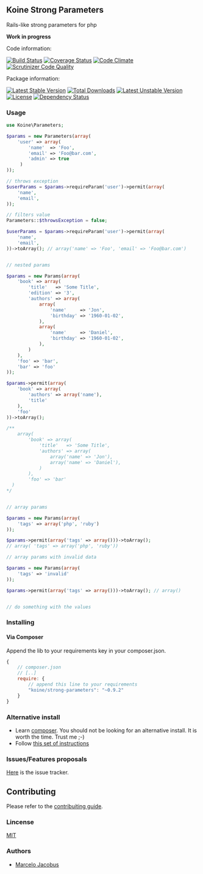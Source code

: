 Koine Strong Parameters
-----------------

Rails-like strong parameters for php

**Work in progress**

Code information:

[![Build Status](https://travis-ci.org/koinephp/StrongParameters.png?branch=master)](https://travis-ci.org/koinephp/StrongParameters)
[![Coverage Status](https://coveralls.io/repos/koinephp/StrongParameters/badge.png?branch=master)](https://coveralls.io/r/koinephp/StrongParameters?branch=master)
[![Code Climate](https://codeclimate.com/github/koinephp/StrongParameters.png)](https://codeclimate.com/github/koinephp/StrongParameters)
[![Scrutinizer Code Quality](https://scrutinizer-ci.com/g/koinephp/StrongParameters/badges/quality-score.png?b=master)](https://scrutinizer-ci.com/g/koinephp/StrongParameters/?branch=master)

Package information:

[![Latest Stable Version](https://poser.pugx.org/koine/strong-parameters/v/stable.svg)](https://packagist.org/packages/koine/strong-parameters)
[![Total Downloads](https://poser.pugx.org/koine/strong-parameters/downloads.svg)](https://packagist.org/packages/koine/strong-parameters)
[![Latest Unstable Version](https://poser.pugx.org/koine/strong-parameters/v/unstable.svg)](https://packagist.org/packages/koine/strong-parameters)
[![License](https://poser.pugx.org/koine/strong-parameters/license.svg)](https://packagist.org/packages/koine/strong-parameters)
[![Dependency Status](https://gemnasium.com/koinephp/StrongParameters.png)](https://gemnasium.com/koinephp/StrongParameters)


### Usage

```php
use Koine\Parameters;

$params = new Parameters(array(
    'user' => array(
        'name'  => 'Foo',
        'email' => 'Foo@bar.com',
        'admin' => true
     )
));

// throws exception
$userParams = $params->requireParam('user')->permit(array(
    'name',
    'email',
));

// filters value
Parameters::$throwsException = false;

$userParams = $params->requireParam('user')->permit(array(
    'name',
    'email',
))->toArray(); // array('name' => 'Foo', 'email' => 'Foo@bar.com')


// nested params

$params = new Params(array(
    'book' => array(
        'title'   => 'Some Title',
        'edition' => '3',
        'authors' => array(
            array(
                'name'     => 'Jon',
                'birthday' => '1960-01-02',
            ),
            array(
                'name'     => 'Daniel',
                'birthday' => '1960-01-02',
            ),
        )
    ),
    'foo' => 'bar',
    'bar' => 'foo'
));

$params->permit(array(
    'book' => array(
        'authors' => array('name'),
        'title'
    ),
    'foo'
))->toArray();

/**
    array(
        'book' => array(
            'title'   => 'Some Title',
            'authors' => array(
                array('name' => 'Jon'),
                array('name' => 'Daniel'),
            )
        ),
        'foo' => 'bar'
  )
*/


// array params

$params = new Params(array(
    'tags' => array('php', 'ruby')
));

$params->permit(array('tags' => array()))->toArray();
// array( 'tags' => array('php', 'ruby'))

// array params with invalid data

$params = new Params(array(
    'tags' => 'invalid'
));

$params->permit(array('tags' => array()))->toArray(); // array()


// do something with the values
```

### Installing

#### Via Composer
Append the lib to your requirements key in your composer.json.

```javascript
{
    // composer.json
    // [..]
    require: {
        // append this line to your requirements
        "koine/strong-parameters": "~0.9.2"
    }
}
```

### Alternative install
- Learn [composer](https://getcomposer.org). You should not be looking for an alternative install. It is worth the time. Trust me ;-)
- Follow [this set of instructions](#installing-via-composer)

### Issues/Features proposals

[Here](https://github.com/koinephp/StrongParameters/issues) is the issue tracker.

## Contributing

Please refer to the [contribuiting guide](https://github.com/koinephp/StrongParameters/blob/master/CONTRIBUTING.md).

### Lincense
[MIT](MIT-LICENSE)

### Authors

- [Marcelo Jacobus](https://github.com/mjacobus)
